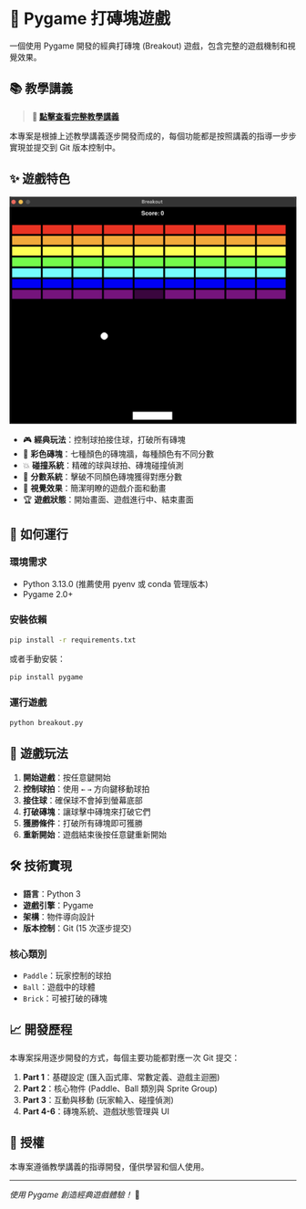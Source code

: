 # 🏓 Pygame 打磚塊遊戲

一個使用 Pygame 開發的經典打磚塊 (Breakout) 遊戲，包含完整的遊戲機制和視覺效果。

## 📚 教學講義

> **🔗 [點擊查看完整教學講義](https://telearn.best/slides/projects/breakout/)**

本專案是根據上述教學講義逐步開發而成的，每個功能都是按照講義的指導一步步實現並提交到 Git 版本控制中。

## ✨ 遊戲特色

![遊戲畫面](images/遊戲畫面_01.png)

- 🎮 **經典玩法**：控制球拍接住球，打破所有磚塊
- 🌈 **彩色磚塊**：七種顏色的磚塊牆，每種顏色有不同分數
- 💥 **碰撞系統**：精確的球與球拍、磚塊碰撞偵測
- 🎯 **分數系統**：擊破不同顏色磚塊獲得對應分數
- 🎨 **視覺效果**：簡潔明瞭的遊戲介面和動畫
- 🏆 **遊戲狀態**：開始畫面、遊戲進行中、結束畫面

## 🚀 如何運行

### 環境需求

- Python 3.13.0 (推薦使用 pyenv 或 conda 管理版本)
- Pygame 2.0+

### 安裝依賴

```bash
pip install -r requirements.txt
```

或者手動安裝：

```bash
pip install pygame
```

### 運行遊戲

```bash
python breakout.py
```

## 🎯 遊戲玩法

1. **開始遊戲**：按任意鍵開始
2. **控制球拍**：使用 `←` `→` 方向鍵移動球拍
3. **接住球**：確保球不會掉到螢幕底部
4. **打破磚塊**：讓球擊中磚塊來打破它們
5. **獲勝條件**：打破所有磚塊即可獲勝
6. **重新開始**：遊戲結束後按任意鍵重新開始

## 🛠️ 技術實現

- **語言**：Python 3
- **遊戲引擎**：Pygame
- **架構**：物件導向設計
- **版本控制**：Git (15 次逐步提交)

### 核心類別

- `Paddle`：玩家控制的球拍
- `Ball`：遊戲中的球體
- `Brick`：可被打破的磚塊

## 📈 開發歷程

本專案採用逐步開發的方式，每個主要功能都對應一次 Git 提交：

1. **Part 1**：基礎設定 (匯入函式庫、常數定義、遊戲主迴圈)
2. **Part 2**：核心物件 (Paddle、Ball 類別與 Sprite Group)
3. **Part 3**：互動與移動 (玩家輸入、碰撞偵測)
4. **Part 4-6**：磚塊系統、遊戲狀態管理與 UI

## 📝 授權

本專案遵循教學講義的指導開發，僅供學習和個人使用。

---

*使用 Pygame 創造經典遊戲體驗！* 🎉